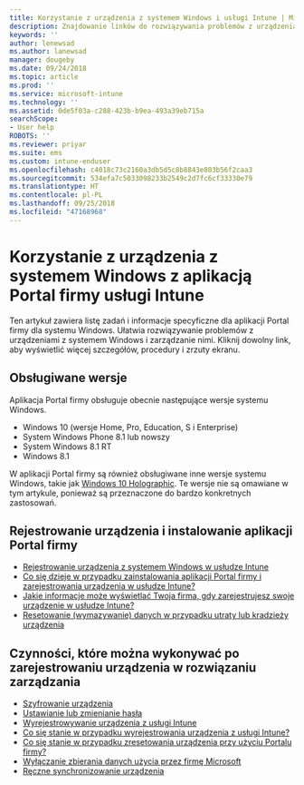 ```yaml
---
title: Korzystanie z urządzenia z systemem Windows i usługi Intune | Microsoft Docs
description: Znajdowanie linków do rozwiązywania problemów z urządzeniami z systemem Windows lub zarządzania nimi w aplikacji Portal firmy
keywords: ''
author: lenewsad
ms.author: lanewsad
manager: dougeby
ms.date: 09/24/2018
ms.topic: article
ms.prod: ''
ms.service: microsoft-intune
ms.technology: ''
ms.assetid: 0de5f03a-c288-423b-b9ea-493a39eb715a
searchScope:
- User help
ROBOTS: ''
ms.reviewer: priyar
ms.suite: ems
ms.custom: intune-enduser
ms.openlocfilehash: c4018c73c2160a3db5d5c8b8843e803b56f2caa3
ms.sourcegitcommit: 534efa7c5033098233b2549c2d7fc6cf33330e79
ms.translationtype: HT
ms.contentlocale: pl-PL
ms.lasthandoff: 09/25/2018
ms.locfileid: "47168968"
---
```

# <a name="using-your-windows-device-with-intune-company-portal"></a>Korzystanie z urządzenia z systemem Windows z aplikacją Portal firmy usługi Intune

Ten artykuł zawiera listę zadań i informacje specyficzne dla aplikacji Portal firmy dla systemu Windows. Ułatwia rozwiązywanie problemów z urządzeniami z systemem Windows i zarządzanie nimi. Kliknij dowolny link, aby wyświetlić więcej szczegółów, procedury i zrzuty ekranu.  

## <a name="supported-versions"></a>Obsługiwane wersje

Aplikacja Portal firmy obsługuje obecnie następujące wersje systemu Windows.

* Windows 10 (wersje Home, Pro, Education, S i Enterprise)
* System Windows Phone 8.1 lub nowszy
* System Windows 8.1 RT
* Windows 8.1

W aplikacji Portal firmy są również obsługiwane inne wersje systemu Windows, takie jak [Windows 10 Holographic](https://www.microsoft.com/hololens). Te wersje nie są omawiane w tym artykule, ponieważ są przeznaczone do bardzo konkretnych zastosowań.

## <a name="enrolling-your-device-and-installing-the-company-portal"></a>Rejestrowanie urządzenia i instalowanie aplikacji Portal firmy

- [Rejestrowanie urządzenia z systemem Windows w usłudze Intune](enroll-your-device-in-intune-windows.md)
- [Co się dzieje w przypadku zainstalowania aplikacji Portal firmy i zarejestrowania urządzenia w usłudze Intune?](what-happens-if-you-install-the-company-portal-app-and-enroll-your-device-in-intune-windows.md)
- [Jakie informacje może wyświetlać Twoja firma, gdy zarejestrujesz swoje urządzenie w usłudze Intune?](what-info-can-your-company-see-when-you-enroll-your-device-in-intune.md)
- [Resetowanie (wymazywanie) danych w przypadku utraty lub kradzieży urządzenia](reset-erase-your-device-cpwebsite.md)

## <a name="things-you-can-do-after-your-device-is-enrolled-in-management"></a>Czynności, które można wykonywać po zarejestrowaniu urządzenia w rozwiązaniu zarządzania

- [Szyfrowanie urządzenia](encrypt-your-device-windows.md)
- [Ustawianie lub zmienianie hasła](set-or-change-your-password-windows.md)
- [Wyrejestrowywanie urządzenia z usługi Intune](unenroll-your-device-from-intune-windows.md)
- [Co się stanie w przypadku wyrejestrowania urządzenia z usługi Intune?](what-happens-if-you-unenroll-your-device-from-intune-windows.md)
- [Co się stanie w przypadku zresetowania urządzenia przy użyciu Portalu firmy?](what-happens-if-you-reset-your-device-using-the-company-portal-windows.md)
- [Wyłączanie zbierania danych użycia przez firmę Microsoft](turn-off-microsoft-usage-data-collection-windows.md)
- [Ręczne synchronizowanie urządzenia](sync-your-device-manually-windows.md)
